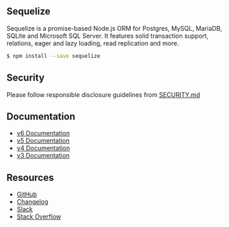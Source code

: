 ## Sequelize

Sequelize is a promise-based Node.js ORM for Postgres, MySQL, MariaDB, SQLite and Microsoft SQL Server. It features solid transaction support, relations, eager and lazy loading, read replication and more.

```bash
$ npm install --save sequelize
```

## Security

Please follow responsible disclosure guidelines from [SECURITY.md](https://github.com/sequelize/sequelize/blob/master/SECURITY.md)

## Documentation
- [v6 Documentation](https://sequelize.org/master)
- [v5 Documentation](https://sequelize.org/v5)
- [v4 Documentation](https://sequelize.org/v4)
- [v3 Documentation](https://sequelize.org/v3)

## Resources
- [GitHub](https://github.com/sequelize/sequelize/)
- [Changelog](https://github.com/sequelize/sequelize/releases)
- [Slack](http://sequelize-slack.herokuapp.com/)
- [Stack Overflow](https://stackoverflow.com/questions/tagged/sequelize.js)
